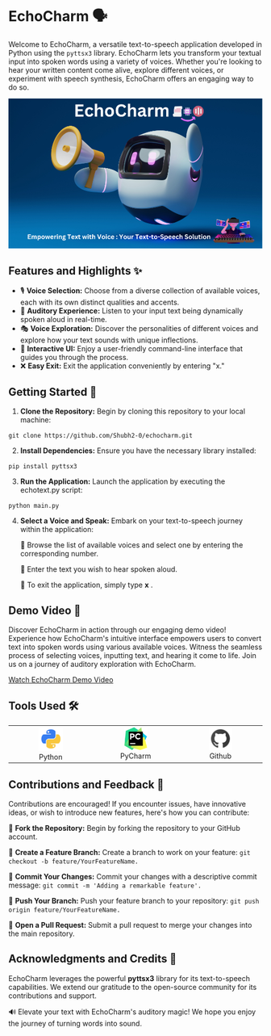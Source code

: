 
# EchoCharm 🗣️
Welcome to EchoCharm, a versatile text-to-speech application developed in Python using the `pyttsx3` library. EchoCharm lets you transform your textual input into spoken words using a variety of voices. Whether you're looking to hear your written content come alive, explore different voices, or experiment with speech synthesis, EchoCharm offers an engaging way to do so.

![Gameplay Demo](images/poster.png) 
 
## Features and Highlights ✨

- 🎙️ **Voice Selection:** Choose from a diverse collection of available voices, each with its own distinct qualities and accents.
- 📣 **Auditory Experience:** Listen to your input text being dynamically spoken aloud in real-time.
- 🎭 **Voice Exploration:** Discover the personalities of different voices and explore how your text sounds with unique inflections.
- 🔄 **Interactive UI:** Enjoy a user-friendly command-line interface that guides you through the process.
- ❌ **Easy Exit:** Exit the application conveniently by entering "x."

## Getting Started 🚀

1. **Clone the Repository:** Begin by cloning this repository to your local machine:
```
git clone https://github.com/Shubh2-0/echocharm.git
```
2. **Install Dependencies:** Ensure you have the necessary library installed:
```
pip install pyttsx3
```

3. **Run the Application:** Launch the application by executing the echotext.py script:

```
python main.py
```

4. **Select a Voice and Speak:** Embark on your text-to-speech journey within the application:

    🤖 Browse the list of available voices and select one by entering the corresponding number.

    🤖 Enter the text you wish to hear spoken aloud.

    🤖 To exit the application, simply type **x** .


## Demo Video 🎥

Discover EchoCharm in action through our engaging demo video! Experience how EchoCharm's intuitive interface empowers users to convert text into spoken words using various available voices. Witness the seamless process of selecting voices, inputting text, and hearing it come to life. Join us on a journey of auditory exploration with EchoCharm.

[Watch EchoCharm Demo Video](https://drive.google.com/file/d/1iTy1Wtnaku85R8Bp19ygnWlK6Z6NWLf6/view?usp=sharing)

## Tools Used 🛠️

<table align="center">
  <tr>
    <td align="center" width="170">
      <img src="images/python.png" width="48" height="48" alt="Python" />
      <br>Python 
    </td>
    <td align="center" width="170">
      <img src="images/PyCharm.png" width="45" height="45" alt="PyCharm" />
      <br>PyCharm
    </td>
    <td align="center" width="170">
      <img src="images/github.png" width="45" height="45" alt="Github" />
      <br>Github
    </td>
  </tr>
 
</table>



## Contributions and Feedback 🤝
Contributions are encouraged! If you encounter issues, have innovative ideas, or wish to introduce new features, here's how you can contribute:

🐍  **Fork the Repository:** Begin by forking the repository to your GitHub account.

🐍  **Create a Feature Branch:** Create a branch to work on your feature: ```git checkout -b feature/YourFeatureName.```

🐍  **Commit Your Changes:** Commit your changes with a descriptive commit message: ```git commit -m 'Adding a remarkable feature'.```

🐍  **Push Your Branch:** Push your feature branch to your repository: ```git push origin feature/YourFeatureName.```

🐍  **Open a Pull Request:** Submit a pull request to merge your changes into the main repository.

## Acknowledgments and Credits 🙏

EchoCharm leverages the powerful **pyttsx3** library for its text-to-speech capabilities.
We extend our gratitude to the open-source community for its contributions and support.


🔊 Elevate your text with EchoCharm's auditory magic! We hope you enjoy the journey of turning words into sound.
